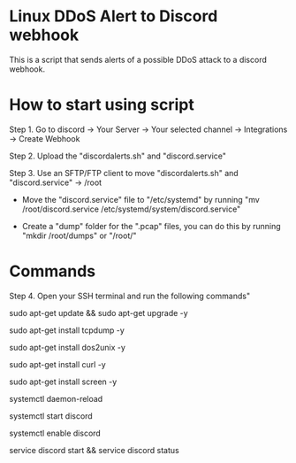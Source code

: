 # Linux DDoS Alert to Discord webhook

This is a script that sends alerts of a possible DDoS attack to a discord webhook.


# How to start using script

Step 1. Go to discord -> Your Server -> Your selected channel -> Integrations -> Create Webhook

Step 2. Upload the "discordalerts.sh" and "discord.service"

Step 3. Use an SFTP/FTP client to move "discordalerts.sh" and "discord.service" -> /root

- Move the "discord.service" file to "/etc/systemd" by running "mv /root/discord.service /etc/systemd/system/discord.service"

- Create a "dump" folder for the ".pcap" files, you can do this by running "mkdir /root/dumps" or "/root/<your custom directory>"

# Commands

Step 4. Open your SSH terminal and run the following commands"

  sudo apt-get update && sudo apt-get upgrade -y

  sudo apt-get install tcpdump -y

  sudo apt-get install dos2unix -y

  sudo apt-get install curl -y

  sudo apt-get install screen -y
  
  systemctl daemon-reload
  
  systemctl start discord
  
  systemctl enable discord

  service discord start && service discord status